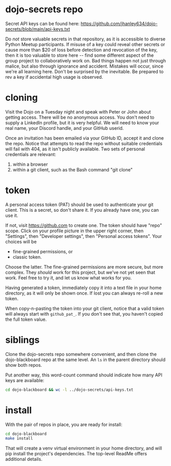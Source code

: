 
# dojo-secrets repo

Secret API keys can be found here:
https://github.com/jhanley634/dojo-secrets/blob/main/api-keys.txt

Do _not_ store valuable secrets in that repository,
as it is accessible to diverse Python Meetup participants.
If misuse of a key could reveal other secrets or cause more than $20 of loss
before detection and revocation of the key, then it is too valuable to store here --
find some different aspect of the group project to collaboratively work on.
Bad things happen not just through malice, but also through ignorance and accident.
Mistakes will occur, since we're all learning here.
Don't be surprised by the inevitable.
Be prepared to rev a key if accidental high usage is observed.

# cloning

Visit the Dojo on a Tuesday night and speak with Peter or John about getting access.
There will be no anonymous access.
You don't need to supply a LinkedIn profile, but it is very helpful.
We will need to know your real name, your Discord handle, and your GitHub userid.

Once an invitation has been emailed via your GitHub ID, accept it and clone the repo.
Notice that attempts to read the repo without suitable credentials will fail
with 404, as it isn't publicly available.
Two sets of personal credentials are relevant:

1. within a browser
2. within a git client, such as the Bash command "git clone"

# token

A personal access token (PAT) should be used to authenticate your git client.
This is a secret, so don't share it.
If you already have one, you can use it.

If not, visit https://github.com to create one.
The token should have "repo" scope.
Click on your profile picture in the upper right corner, then "Settings",
then "Developer settings", then "Personal access tokens".
Your choices will be

- fine-grained permissions, or
- classic token.

Choose the latter.
The fine-grained permissions are more secure, but more complex.
They _should_ work for this project, but we've not yet seen that work.
Feel free to try it, and let us know what works for you.

Having generated a token, immediately copy it into a text file in your home directory,
as it will only be shown once. If lost you can always re-roll a new token.

When copy-n-pasting the token into your git client,
notice that a valid token  will always start with `github_pat_`.
If you don't see that, you haven't copied the full token value.

# siblings

Clone the dojo-secrets repo somewhere convenient,
and then clone the dojo-blackboard repo at the same level.
An `ls` in the parent directory should show both repos.

Put another way, this word-count command should indicate
how many API keys are available:
```bash
cd dojo-blackboard && wc -l ../dojo-secrets/api-keys.txt
```

# install

With the pair of repos in place, you are ready for install:
```bash
cd dojo-blackboard
make install
```
That will create a venv virtual environment in your home directory,
and will pip install the project's dependencies.
The top-level ReadMe offers additional details.
